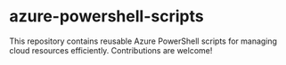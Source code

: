 # azure-powershell-scripts
This repository contains reusable Azure PowerShell scripts for managing cloud resources efficiently. Contributions are welcome!
